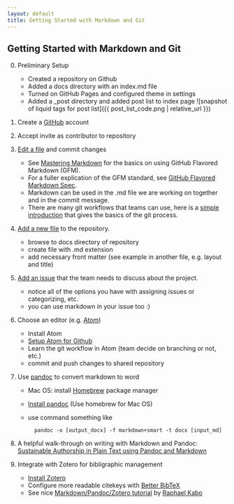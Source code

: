 ```yaml
---
layout: default
title: Getting Started with Markdown and Git
---
```


## Getting Started with Markdown and Git ##

0. Preliminary Setup

    - Created a repository on Github
    - Added a docs directory with an index.md file
    - Turned on GitHub Pages and configured theme in settings
    - Added a \_post directory and added post list to index page
    ![snapshot of liquid tags for post list]({{ post_list_code.png | relative_url }})

1. Create a [GitHub](https://github.com) account
2. Accept invite as contributor to repository
3. [Edit a file](https://help.github.com/articles/editing-files-in-your-repository/) and commit changes

    - See [Mastering Markdown](https://guides.github.com/features/mastering-markdown/) for the basics on using GitHub Flavored Markdown (GFM).
    - For a fuller explication of the GFM standard, see [GitHub Flavored Markdown Spec](https://github.github.com/gfm/).
    - Markdown can be used in the .md file we are working on together and in the commit message.
    - There are many git workflows that teams can use, here is a [simple introduction](http://rogerdudler.github.io/git-guide/) that gives the basics of the git process.
4. [Add a new file](https://help.github.com/articles/adding-a-file-to-a-repository/) to the repository.

    - browse to docs directory of repository
    - create file with .md extension
    - add necessary front matter (see example in another file, e.g. layout and title)

5. [Add an issue](https://help.github.com/articles/creating-an-issue/) that the team needs to discuss about the project.

    - notice all of the options you have with assigning issues or categorizing, etc.
    - you can use markdown in your issue too :)

6. Choose an editor (e.g. [Atom](https://atom.io/))

    - Install Atom
    - [Setup Atom for Github](https://www.hongkiat.com/blog/manage-git-github-atom/)
    - Learn the git workflow in Atom (team decide on branching or not, etc.)
    - commit and push changes to shared repository

7. Use [pandoc](https://pandoc.org/) to convert markdown to word

    - Mac OS: install [Homebrew](https://brew.sh/) package manager
    - [Install pandoc](https://pandoc.org/installing.html) (Use homebrew for Mac OS)
    - use command something like

            pandoc -o [output_docx] -f markdown+smart -t docx [input_md]

8. A helpful walk-through on writing with Markdown and Pandoc: [Sustainable Authorship in Plain Text using Pandoc and Markdown](https://programminghistorian.org/lessons/sustainable-authorship-in-plain-text-using-pandoc-and-markdown)

9. Integrate with Zotero for bibligraphic management

    - [Install Zotero](https://www.zotero.org/)
    - Configure more readable citekeys with [Better BibTeX](https://retorque.re/zotero-better-bibtex/installation/)
    - See nice [Markdown/Pandoc/Zotero tutorial](http://raphaelkabo.com/blog/posts/markdown-to-word) by [Raphael Kabo](https://raphaelkabo.com/)
